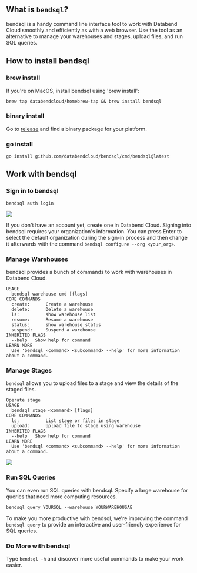 ## What is `bendsql`?
bendsql is a handy command line interface tool to work with Databend Cloud smoothly and efficiently as with a web browser. Use the tool as an alternative to manage your warehouses and stages, upload files, and run SQL queries.


## How to install bendsql

### brew install
If you're on MacOS, install bendsql using 'brew install':
```shell
brew tap databendcloud/homebrew-tap && brew install bendsql
```

### binary install
Go to [release](https://github.com/databendcloud/bendsql/releases/latest) and find a binary package for your platform.

### go install

```shell
go install github.com/databendcloud/bendsql/cmd/bendsql@latest
```

## Work with bendsql

### Sign in to bendsql

```shell
bendsql auth login
```

![](https://tva3.sinaimg.cn/large/005UfcOkly8h78cbw42jcj30z80b0aat.jpg)

If you don't have an account yet, create one in Databend Cloud.
Signing into bendsql requires your organization's information. You can press Enter to select the default organization during the sign-in process and then change it afterwards with the command ` bendsql configure --org <your_org> `.

### Manage Warehouses

bendsql provides a bunch of commands to work with warehouses in Databend Cloud.

```shell
USAGE
  bendsql warehouse cmd [flags]
CORE COMMANDS
  create:      Create a warehouse
  delete:      Delete a warehouse
  ls:          show warehouse list
  resume:      Resume a warehouse
  status:      show warehouse status
  suspend:     Suspend a warehouse
INHERITED FLAGS
  --help   Show help for command
LEARN MORE
  Use 'bendsql <command> <subcommand> --help' for more information about a command.
```

### Manage Stages

`bendsql` allows you to upload files to a stage and view the details of the staged files.

```shell
Operate stage
USAGE
  bendsql stage <command> [flags]
CORE COMMANDS
  ls:          List stage or files in stage
  upload:      Upload file to stage using warehouse
INHERITED FLAGS
  --help   Show help for command
LEARN MORE
  Use 'bendsql <command> <subcommand> --help' for more information about a command.
```

![](https://tva2.sinaimg.cn/large/005UfcOkly8h78cduok6uj30zk04yaay.jpg)

### Run SQL Queries
You can even run SQL queries with bendsql. Specify a large warehouse for queries that need more computing resources.

```shell
bendsql query YOURSQL --warehouse YOURWAREHOUSAE
```

To make you more productive with bendsql, we're improving the command `bendsql query` to provide an interactive and user-friendly experience for SQL queries.

### Do More with bendsql

Type `bendsql -h` and discover more useful commands to make your work easier. 